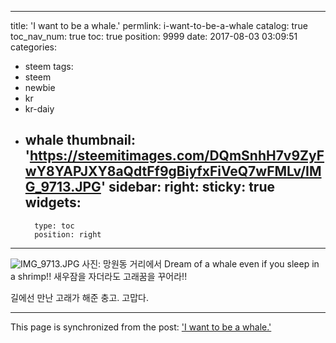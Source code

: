 
---
title: 'I want to be a whale.'
permlink: i-want-to-be-a-whale
catalog: true
toc_nav_num: true
toc: true
position: 9999
date: 2017-08-03 03:09:51
categories:
- steem
tags:
- steem
- newbie
- kr
- kr-daiy
- whale
thumbnail: 'https://steemitimages.com/DQmSnhH7v9ZyFwY8YAPJXY8aQdtFf9gBiyfxFiVeQ7wFMLv/IMG_9713.JPG'
sidebar:
    right:
        sticky: true
widgets:
    -
        type: toc
        position: right
---


![IMG_9713.JPG](https://steemitimages.com/DQmSnhH7v9ZyFwY8YAPJXY8aQdtFf9gBiyfxFiVeQ7wFMLv/IMG_9713.JPG)
사진: 망원동 거리에서 
Dream of a whale even if you sleep in a shrimp!!
새우잠을 자더라도 고래꿈을 꾸어라!!

길에선 만난 고래가 해준 충고.
고맙다.

- - -

This page is synchronized from the post: ['I want to be a whale.'](https://steemit.com/@kingbit/i-want-to-be-a-whale)
